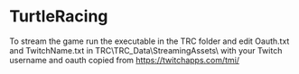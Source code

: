 # TurtleRacing

To stream the game run the executable in the TRC folder and edit Oauth.txt and TwitchName.txt in TRC\TRC_Data\StreamingAssets\ with your Twitch username and oauth copied from https://twitchapps.com/tmi/
